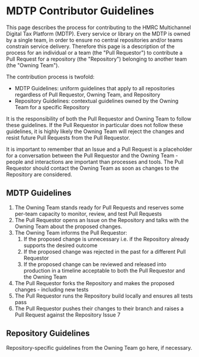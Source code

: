 # MDTP Contributor Guidelines

This page describes the process for contributing to the HMRC Multichannel Digital Tax Platform (MDTP). Every service or library on the MDTP is owned by a single team, in order to ensure no central repositories and/or teams constrain service delivery. Therefore this page is a description of the process for an individual or a team (the "Pull Requestor") to contribute a Pull Request for a repository (the "Repository") belonging to another team (the "Owning Team"). 

The contribution process is twofold: 
- MDTP Guidelines: uniform guidelines that apply to all repositories regardless of Pull Requestor, Owning Team, and Repository
- Repository Guidelines: contextual guidelines owned by the Owning Team for a specific Repository

It is the responsibility of both the Pull Requestor and Owning Team to follow these guidelines. If the Pull Requestor in particular does not follow these guidelines, it is highly likely the Owning Team will reject the changes and resist future Pull Requests from the Pull Requestor. 

It is important to remember that an Issue and a Pull Request is a placeholder for a conversation between the Pull Requestor and the Owning Team - people and interactions are important than processes and tools. The Pull Requestor should contact the Owning Team as soon as changes to the Repository are considered.

## MDTP Guidelines 

1. The Owning Team stands ready for Pull Requests and reserves some per-team capacity to monitor, review, and test Pull Requests
2. The Pull Requestor opens an Issue on the Repository and talks with the Owning Team about the proposed changes. 
3. The Owning Team informs the Pull Requestor:
    1. If the proposed change is unnecessary i.e. if the Repository already supports the desired outcome
    2. If the proposed change was rejected in the past for a different Pull Requestor
    3. If the proposed change can be reviewed and released into production in a timeline acceptable to both the Pull Requestor and the Owning Team
4. The Pull Requestor forks the Repository and makes the proposed changes - including new tests
5. The Pull Requestor runs the Repository build locally and ensures all tests pass
6. The Pull Requestor pushes their changes to their branch and raises a Pull Request against the Repository Issue
7

## Repository Guidelines

Repository-specific guidelines from the Owning Team go here, if necessary.
